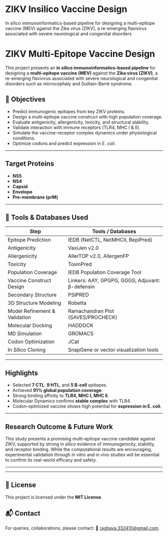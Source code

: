 # ZIKV Insilico Vaccine Design
In silico immunoinformatics-based pipeline for designing a multi-epitope vaccine (MEV) against the Zika virus (ZIKV), a re-emerging flavivirus associated with severe neurological and congenital disorders
# ZIKV Multi-Epitope Vaccine Design

This project presents an **in silico immunoinformatics-based pipeline** for designing a **multi-epitope vaccine (MEV)** against the **Zika virus (ZIKV)**, a re-emerging flavivirus associated with severe neurological and congenital disorders such as microcephaly and Guillain-Barré syndrome.

## 📌 Objectives

- Predict immunogenic epitopes from key ZIKV proteins.
- Design a multi-epitope vaccine construct with high population coverage.
- Evaluate antigenicity, allergenicity, toxicity, and structural stability.
- Validate interaction with immune receptors (TLR4, MHC I & II).
- Simulate the vaccine-receptor complex dynamics under physiological conditions.
- Optimize codons and predict expression in *E. coli*.

---

## Target Proteins

- **NS5**
- **NS4**
- **Capsid**
- **Envelope**
- **Pre-membrane (prM)**

---

## 🧰 Tools & Databases Used

| Step                          | Tools / Databases                       |
|-------------------------------|-----------------------------------------|
| Epitope Prediction            | IEDB (NetCTL, NetMHCII, BepiPred)       |
| Antigenicity                  | VaxiJen v2.0                            |
| Allergenicity                 | AllerTOP v2.0, AllergenFP               |
| Toxicity                      | ToxinPred                               |
| Population Coverage           | IEDB Population Coverage Tool           |
| Vaccine Construct Design      | Linkers: AAY, GPGPG, GGGS; Adjuvant: β-defensin |
| Secondary Structure           | PSIPRED                                 |
| 3D Structure Modeling         | Robetta                                 |
| Model Refinement & Validation | Ramachandran Plot (SAVES/PROCHECK)     |
| Molecular Docking             | HADDOCK                                 |
| MD Simulation                 | GROMACS                                 |
| Codon Optimization            | JCat                                    |
| In Silico Cloning             | SnapGene or vector visualization tools  |

---

## Highlights

- Selected **7 CTL**, **9 HTL**, and **5 B-cell** epitopes.
- Achieved **91% global population coverage**.
- Strong binding affinity to **TLR4, MHC I, MHC II**.
- Molecular Dynamics confirms **stable complex** with TLR4.
- Codon-optimized vaccine shows high potential for **expression in E. coli**.

---

## Research Outcome & Future Work

This study presents a promising multi-epitope vaccine candidate against ZIKV, supported by strong in silico evidence of immunogenicity, stability, and receptor binding. While the computational results are encouraging, experimental validation through in vitro and in vivo studies will be essential to confirm its real-world efficacy and safety.

---

---
## 📄 License

This project is licensed under the **MIT License**.

## 📬 Contact

For queries, collaborations, please contact: 📧 raghava.332410@gmail.com.

